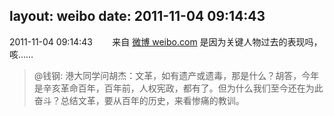 layout: weibo
date: 2011-11-04 09:14:43
---
2011-11-04 09:14:43  &nbsp;&nbsp;&nbsp;&nbsp;&nbsp;&nbsp; 来自 <a href="http://weibo.com/" rel="nofollow">微博 weibo.com</a>
是因为关键人物过去的表现吗，咳……
>  @钱钢: 港大同学问胡杰：文革，如有遗产或遗毒，那是什么？胡答，今年是辛亥革命百年，百年前，人权宪政，都有了。但为什么我们至今还在为此奋斗？总结文革，要从百年的历史，来看惨痛的教训。 ​​​
